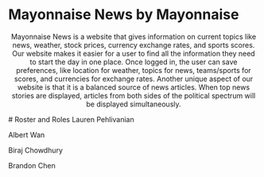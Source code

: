 # Mayonnaise News by Mayonnaise
<p align="center">
Mayonnaise News is a website that gives information on current topics like news, weather, stock prices, currency exchange rates, and sports scores. Our website makes it easier for a user to find all the information they need to start the day in one place. Once logged in, the user can save preferences, like location for weather, topics for news, teams/sports for scores, and currencies for exchange rates. Another unique aspect of our website is that it is a balanced source of news articles. When top news stories are displayed, articles from both sides of the political spectrum will be displayed simultaneously. 
<p>
# Roster and Roles
Lauren Pehlivanian

Albert Wan

Biraj Chowdhury

Brandon Chen
